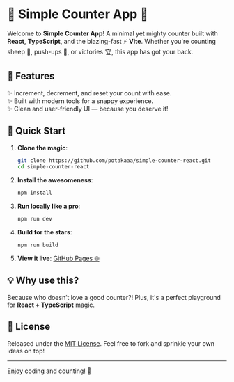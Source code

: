 # 🎉 Simple Counter App 🚀

Welcome to **Simple Counter App**! A minimal yet mighty counter built with **React**, **TypeScript**, and the blazing-fast ⚡ **Vite**. Whether you're counting sheep 🐑, push-ups 💪, or victories 🏆, this app has got your back.

## 🌟 Features

✨ Increment, decrement, and reset your count with ease.  
✨ Built with modern tools for a snappy experience.  
✨ Clean and user-friendly UI — because you deserve it!

## 🚀 Quick Start

1. **Clone the magic**:

   ```bash
   git clone https://github.com/potakaaa/simple-counter-react.git
   cd simple-counter-react
   ```

2. **Install the awesomeness**:

   ```bash
   npm install
   ```

3. **Run locally like a pro**:

   ```bash
   npm run dev
   ```

4. **Build for the stars**:

   ```bash
   npm run build
   ```

5. **View it live**: [GitHub Pages 🌐](https://potakaaa.github.io/simple-counter-react/)

## 💡 Why use this?

Because who doesn’t love a good counter?! Plus, it's a perfect playground for **React + TypeScript** magic.

## 📜 License

Released under the [MIT License](LICENSE). Feel free to fork and sprinkle your own ideas on top!

---

Enjoy coding and counting! 🎈
